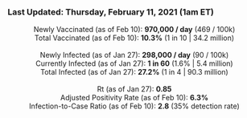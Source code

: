 ### Last Updated: Thursday, February 11, 2021 (1am ET)
<p align="center">
Newly Vaccinated (as of Feb 10): <b>970,000 / day</b>
(469 / 100k)<br>
Total Vaccinated (as of Feb 10): <b>10.3%</b>
(1 in 10 | 34.2 million)<br>
<br>
Newly Infected (as of Jan 27): <b>298,000 / day</b> 
(90 / 100k)<br>
Currently Infected (as of Jan 27): <b>1 in 60</b>
(1.6% | 5.4 million)<br>
Total Infected (as of Jan 27): <b>27.2%</b>
(1 in 4 | 90.3 million)<br>
<br>
Rt (as of Jan 27): <b>0.85</b><br>
Adjusted Positivity Rate (as of Feb 10): <b>6.3%</b><br>
Infection-to-Case Ratio (as of Feb 10): <b>2.8</b> (35% detection rate)</p>